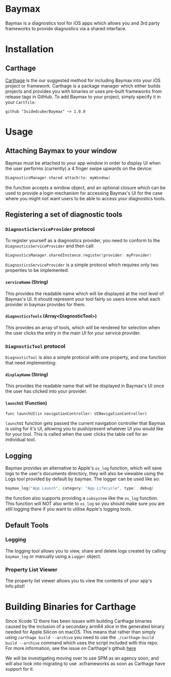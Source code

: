 # Baymax

Baymax is a diagnostics tool for iOS apps which allows you and 3rd party frameworks to provide diagnostics via a shared interface.

# Installation

## Carthage

[Carthage](https://github.com/Carthage/Carthage) is the our suggested method for including Baymax into your iOS project or framework. Carthage is a package manager which either builds projects and provides you with binaries or uses pre-built frameworks from release tags in GitHub. To add Baymax to your project, simply specify it in your `Cartfile`:

```ogdl
github "3sidedcube/Baymax" ~> 1.0.0
```

# Usage

## Attaching Baymax to your window

Baymax must be attached to your app window in order to display UI when the user performs (currently) a 4 finger swipe upwards on the device:

```swift
DiagnosticsManager.shared.attach(to: myWindow)
```

the function accepts a window object, and an optional closure which can be used to provide a login mechanism for accessing Baymax's UI for the case where you might not want users to be able to access your diagnostics tools.

## Registering a set of diagnostic tools

### `DiagnosticServiceProvider` protocol

To register yourself as a diagnostics provider, you need to conform to the
`DiagnosticsServiceProvider` and then call:

```swift
DiagnosticsManager.sharedInstance.register(provider: myProvider)
```

`DiagnosticsServiceProvider` is a simple protocol which requires only two properties to be implemented:

#### `serviceName` (String)

This provides the readable name which will be displayed at the root level of Baymax's UI. It should represent your tool fairly so users know what each provider in baymax provides for them.

#### `diagnosticsTools` (Array\<DiagnosticTool\>)

This provides an array of tools, which will be rendered for selection when the user clicks the entry in the main UI for your service provider.

### `DiagnosticTool` protocol

`DiagnosticTool` is also a simple protocol with one property, and one function that need implementing:

#### `displayName` (String)

This provides the readable name that will be displayed in Baymax's UI once the user has clicked into your provider.

#### `launchUI` (Function)

`func launchUI(in navigationController: UINavigationController)`

`launchUI` function gets passed the current navigation controller that Baymax is using for it's UI, allowing you to push/present whatever UI you would like for your tool. This is called when the user clicks the table cell for an individual tool. 

## Logging

Baymax provides an alternative to Apple's `os_log` function, which will save logs to the user's documents directory, they will also be viewable using the Logs tool provided by default by baymax. The logger can be used like so:

```swift
baymax_log("App Launch", category: "App Lifecycle", type: .debug)
```
the function also supports providing a `subsystem` like the `os_log` function. This function will NOT also write to `os_log` so you should make sure you are still logging there if you want to utilise Apple's logging tools.

## Default Tools

### Logging

The logging tool allows you to view, share and delete logs created by calling `baymax_log` or manually using a `Logger` object.

### Property List Viewer

The property list viewer allows you to view the contents of your app's Info.plist!

# Building Binaries for Carthage

Since Xcode 12 there has been issues with building Carthage binaries caused by the inclusion of a secondary arm64 slice in the generated binary needed for Apple Silicon on macOS. This means that rather than simply using `carthage build --archive` you need to use the `./carthage-build build --archive` command which uses the script included with this repo. For more information, see the issue on Carthage's github [here](https://github.com/Carthage/Carthage/issues/3019)

We will be investigating moving over to use SPM as an agency soon, and will also look into migrating to use .xcframeworks as soon as Carthage have support for it.
